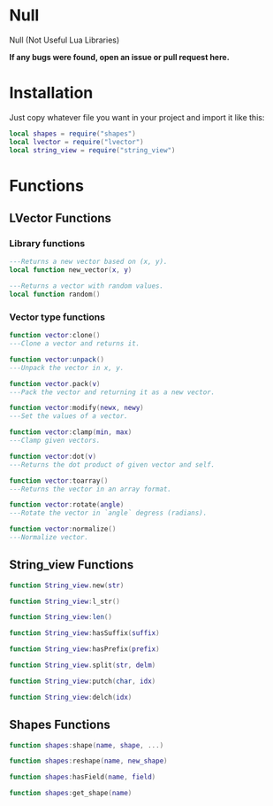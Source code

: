 # Null

Null (Not Useful Lua Libraries)

**If any bugs were found, open an issue or pull request here.**

# Installation

Just copy whatever file you want in your project and import it like this:

```lua
local shapes = require("shapes")
local lvector = require("lvector")
local string_view = require("string_view")
```

# Functions

## LVector Functions

### Library functions

```lua
---Returns a new vector based on (x, y).
local function new_vector(x, y)

---Returns a vector with random values.
local function random()
```
### Vector type functions

```lua
function vector:clone()
---Clone a vector and returns it.

function vector:unpack()
---Unpack the vector in x, y.

function vector.pack(v)
---Pack the vector and returning it as a new vector.

function vector:modify(newx, newy)
---Set the values of a vector.

function vector:clamp(min, max)
---Clamp given vectors.

function vector:dot(v)
---Returns the dot product of given vector and self.

function vector:toarray()
---Returns the vector in an array format.

function vector:rotate(angle)
---Rotate the vector in `angle` degress (radians).

function vector:normalize()
---Normalize vector.
```

## String_view Functions

```lua
function String_view.new(str)

function String_view:l_str()

function String_view:len()

function String_view:hasSuffix(suffix)

function String_view:hasPrefix(prefix)

function String_view.split(str, delm)

function String_view:putch(char, idx)

function String_view:delch(idx)
```

## Shapes Functions

```lua
function shapes:shape(name, shape, ...)

function shapes:reshape(name, new_shape)

function shapes:hasField(name, field)

function shapes:get_shape(name)
```